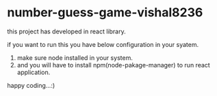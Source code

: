 # number-guess-game-vishal8236
this project has developed in react library.

if you want to run this you have below configuration in your syatem.
1. make sure node installed in your system.
2. and you will have to install npm(node-pakage-manager) to run react application.

happy coding...:)
